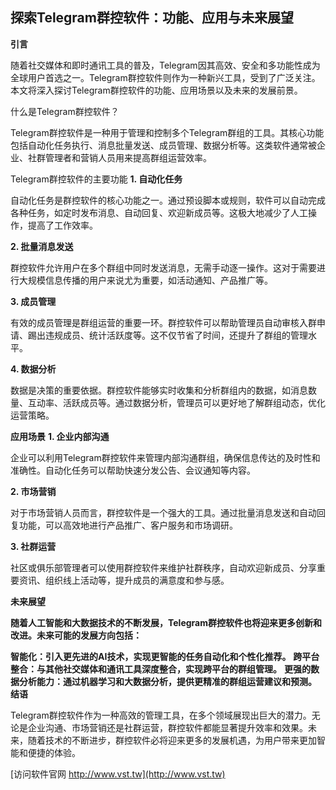 ## **探索Telegram群控软件：功能、应用与未来展望**
**引言**

随着社交媒体和即时通讯工具的普及，Telegram因其高效、安全和多功能性成为全球用户首选之一。Telegram群控软件则作为一种新兴工具，受到了广泛关注。本文将深入探讨Telegram群控软件的功能、应用场景以及未来的发展前景。

什么是Telegram群控软件？

Telegram群控软件是一种用于管理和控制多个Telegram群组的工具。其核心功能包括自动化任务执行、消息批量发送、成员管理、数据分析等。这类软件通常被企业、社群管理者和营销人员用来提高群组运营效率。

Telegram群控软件的主要功能
**1. 自动化任务**

自动化任务是群控软件的核心功能之一。通过预设脚本或规则，软件可以自动完成各种任务，如定时发布消息、自动回复、欢迎新成员等。这极大地减少了人工操作，提高了工作效率。

**2. 批量消息发送**

群控软件允许用户在多个群组中同时发送消息，无需手动逐一操作。这对于需要进行大规模信息传播的用户来说尤为重要，如活动通知、产品推广等。

**3. 成员管理**

有效的成员管理是群组运营的重要一环。群控软件可以帮助管理员自动审核入群申请、踢出违规成员、统计活跃度等。这不仅节省了时间，还提升了群组的管理水平。

**4. 数据分析**

数据是决策的重要依据。群控软件能够实时收集和分析群组内的数据，如消息数量、互动率、活跃成员等。通过数据分析，管理员可以更好地了解群组动态，优化运营策略。

**应用场景**
**1. 企业内部沟通**

企业可以利用Telegram群控软件来管理内部沟通群组，确保信息传达的及时性和准确性。自动化任务可以帮助快速分发公告、会议通知等内容。

**2. 市场营销**

对于市场营销人员而言，群控软件是一个强大的工具。通过批量消息发送和自动回复功能，可以高效地进行产品推广、客户服务和市场调研。

**3. 社群运营**

社区或俱乐部管理者可以使用群控软件来维护社群秩序，自动欢迎新成员、分享重要资讯、组织线上活动等，提升成员的满意度和参与感。

**未来展望**

**随着人工智能和大数据技术的不断发展，Telegram群控软件也将迎来更多创新和改进。未来可能的发展方向包括：**

**智能化：引入更先进的AI技术，实现更智能的任务自动化和个性化推荐。**
**跨平台整合：与其他社交媒体和通讯工具深度整合，实现跨平台的群组管理。**
**更强的数据分析能力：通过机器学习和大数据分析，提供更精准的群组运营建议和预测。**
**结语**

Telegram群控软件作为一种高效的管理工具，在多个领域展现出巨大的潜力。无论是企业沟通、市场营销还是社群运营，群控软件都能显著提升效率和效果。未来，随着技术的不断进步，群控软件必将迎来更多的发展机遇，为用户带来更加智能和便捷的体验。


[访问软件官网 http://www.vst.tw](http://www.vst.tw)
